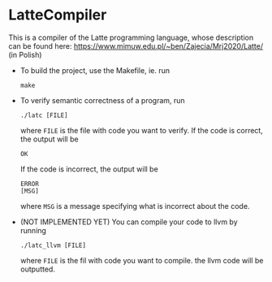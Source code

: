 # LatteCompiler

This is a compiler of the Latte programming language, whose description can be 
found here: https://www.mimuw.edu.pl/~ben/Zajecia/Mrj2020/Latte/
(in Polish)

- To build the project, use the Makefile, ie. run
  ```
  make
  ```

- To verify semantic correctness of a program, run
  ```
  ./latc [FILE]
  ```
  where `FILE` is the file with code you want to verify.
  If the code is correct, the output will be
  ```
  OK
  ```
  If the code is incorrect, the output will be
  ```
  ERROR
  [MSG]
  ```
  where `MSG` is a message specifying what is incorrect about the code.



- (NOT IMPLEMENTED YET)
  You can compile your code to llvm by running
  ```
  ./latc_llvm [FILE]
  ```
  where `FILE` is the fil with code you want to compile.
  the llvm code will be outputted.

